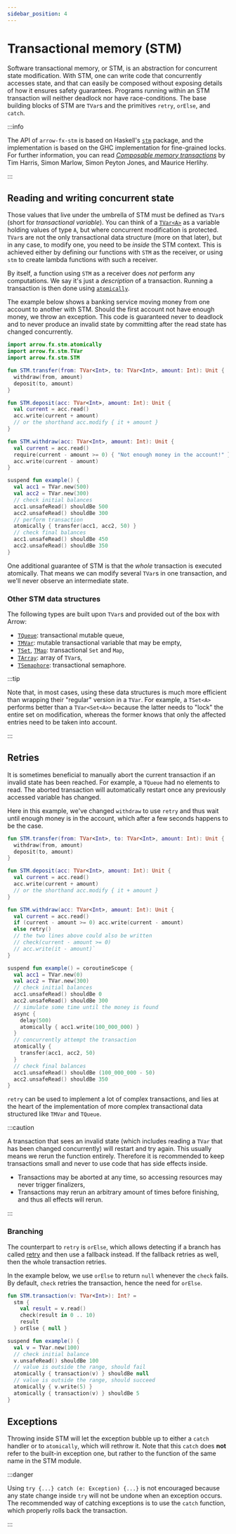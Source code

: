 ```yaml
---
sidebar_position: 4
---
```


# Transactional memory (STM)

Software transactional memory, or STM, is an abstraction for concurrent state modification.
With STM, one can write code that concurrently accesses state, and that can easily be composed without
 exposing details of how it ensures safety guarantees.
Programs running within an STM transaction will neither deadlock nor have race-conditions.
The base building blocks of STM are `TVar`s and the primitives `retry`, `orElse`, and `catch`.

:::info

The API of `arrow-fx-stm` is based on Haskell's [`stm`](https://hackage.haskell.org/package/stm) package, and the implementation is based on the GHC implementation for fine-grained locks.
For further information, you can read [_Composable memory transactions_](https://www.microsoft.com/en-us/research/publication/composable-memory-transactions/) by Tim Harris, Simon Marlow, Simon Peyton Jones, and Maurice Herlihy.

:::

## Reading and writing concurrent state

Those values that live under the umbrella of STM must be defined as `TVar`s
(short for _transactional variable_).
You can think of a [`TVar<A>`](https://apidocs.arrow-kt.io/arrow-fx-stm/arrow.fx.stm/-t-var/index.html) as a variable holding values of type `A`, but where
concurrent modification is protected.
`TVar`s are not the only transactional data structure (more on that later),
but in any case, to modify one, you need to be _inside_ the
STM context. This is achieved either by defining our
functions with `STM` as the receiver, or using `stm` to create lambda functions
with such a receiver.

By itself, a function using `STM` as a receiver does _not_ perform any computations.
We say it's just a _description_ of a transaction. Running a transaction is then
done using [`atomically`](https://apidocs.arrow-kt.io/arrow-fx-stm/arrow.fx.stm/atomically.html).

The example below shows a banking service moving money from one account to another with STM.
Should the first account not have enough money, we throw an exception. This code is guaranteed never to deadlock and to never
produce an invalid state by committing after the read state has changed concurrently.

<!--- TEST_NAME STMTest -->

<!--- INCLUDE .*

import io.kotest.assertions.fail
import io.kotest.matchers.shouldBe

-->

```kotlin
import arrow.fx.stm.atomically
import arrow.fx.stm.TVar
import arrow.fx.stm.STM

fun STM.transfer(from: TVar<Int>, to: TVar<Int>, amount: Int): Unit {
  withdraw(from, amount)
  deposit(to, amount)
}

fun STM.deposit(acc: TVar<Int>, amount: Int): Unit {
  val current = acc.read()
  acc.write(current + amount)
  // or the shorthand acc.modify { it + amount }
}

fun STM.withdraw(acc: TVar<Int>, amount: Int): Unit {
  val current = acc.read()
  require(current - amount >= 0) { "Not enough money in the account!" }
  acc.write(current - amount)
}

suspend fun example() {
  val acc1 = TVar.new(500)
  val acc2 = TVar.new(300)
  // check initial balances
  acc1.unsafeRead() shouldBe 500
  acc2.unsafeRead() shouldBe 300
  // perform transaction
  atomically { transfer(acc1, acc2, 50) }
  // check final balances
  acc1.unsafeRead() shouldBe 450
  acc2.unsafeRead() shouldBe 350
}
```
<!--- KNIT example-stm-01.kt -->
<!--- TEST assert -->

One additional guarantee of STM is that the _whole_ transaction is executed
atomically. That means we can modify several `TVar`s in one transaction,
and we'll never observe an intermediate state.

### Other STM data structures

The following types are built upon `TVar`s and provided out of the box with Arrow:

- [`TQueue`](https://apidocs.arrow-kt.io/arrow-fx-stm/arrow.fx.stm/-t-queue/index.html): transactional mutable queue,
- [`TMVar`](https://apidocs.arrow-kt.io/arrow-fx-stm/arrow.fx.stm/-t-m-var/index.html): mutable transactional variable that may be empty,
- [`TSet`](https://apidocs.arrow-kt.io/arrow-fx-stm/arrow.fx.stm/-t-set/index.html), [`TMap`](https://apidocs.arrow-kt.io/arrow-fx-stm/arrow.fx.stm/-t-map/index.html): transactional `Set` and `Map`,
- [`TArray`](https://apidocs.arrow-kt.io/arrow-fx-stm/arrow.fx.stm/-t-array/index.html): array of `TVar`s,
- [`TSemaphore`](https://apidocs.arrow-kt.io/arrow-fx-stm/arrow.fx.stm/-t-semaphore/index.html): transactional semaphore.

:::tip

Note that, in most cases, using these data structures is much more efficient than
wrapping their "regular" version in a `TVar`. For example, a `TSet<A>` performs
better than a `TVar<Set<A>>` because the latter needs to "lock" the entire set
on modification, whereas the former knows that only the affected entries need
to be taken into account.

:::

## Retries

It is sometimes beneficial to manually abort the current transaction if an 
invalid state has been reached. For example, a `TQueue` had no elements to read.
The aborted transaction will automatically restart once any previously accessed
variable has changed.

Here in this example, we've changed `withdraw` to use `retry` and thus wait until
enough money is in the account, which after a few seconds happens to be the case.

<!--- INCLUDE
import arrow.fx.stm.atomically
import arrow.fx.stm.TVar
import arrow.fx.stm.STM
import kotlinx.coroutines.async
import kotlinx.coroutines.delay
import kotlinx.coroutines.coroutineScope
-->
```kotlin
fun STM.transfer(from: TVar<Int>, to: TVar<Int>, amount: Int): Unit {
  withdraw(from, amount)
  deposit(to, amount)
}

fun STM.deposit(acc: TVar<Int>, amount: Int): Unit {
  val current = acc.read()
  acc.write(current + amount)
  // or the shorthand acc.modify { it + amount }
}

fun STM.withdraw(acc: TVar<Int>, amount: Int): Unit {
  val current = acc.read()
  if (current - amount >= 0) acc.write(current - amount)
  else retry()
  // the two lines above could also be written
  // check(current - amount >= 0)
  // acc.write(it - amount)`
}

suspend fun example() = coroutineScope {
  val acc1 = TVar.new(0)
  val acc2 = TVar.new(300)
  // check initial balances
  acc1.unsafeRead() shouldBe 0
  acc2.unsafeRead() shouldBe 300
  // simulate some time until the money is found
  async {
    delay(500)
    atomically { acc1.write(100_000_000) }
  }
  // concurrently attempt the transaction
  atomically {
    transfer(acc1, acc2, 50)
  }
  // check final balances
  acc1.unsafeRead() shouldBe (100_000_000 - 50)
  acc2.unsafeRead() shouldBe 350
}
```
<!--- KNIT example-stm-02.kt -->
<!--- TEST assert -->

`retry` can be used to implement a lot of complex transactions,
and lies at the heart of the implementation of more complex transactional
data structured like `TMVar` and `TQueue`.

:::caution

A transaction that sees an invalid state (which includes reading a `TVar` that has been changed concurrently) will restart and try again.
This usually means we rerun the function entirely. Therefore it is recommended to keep transactions small and never to use code that
has side effects inside. 

- Transactions may be aborted at any time, so accessing resources may never trigger finalizers,
- Transactions may rerun an arbitrary amount of times before finishing, and thus all effects will rerun.

:::

###  Branching

The counterpart to `retry` is `orElse`, which allows detecting if a branch 
has called [retry](https://apidocs.arrow-kt.io/arrow-fx-stm/arrow.fx.stm/-s-t-m/retry.html) and then use a fallback instead. If the fallback retries as 
well, then the whole transaction retries.

In the example below, we use `orElse` to return `null` whenever the `check`
fails. By default, `check` retries the transaction, hence the need for `orElse`.

<!--- INCLUDE
import arrow.fx.stm.atomically
import arrow.fx.stm.TVar
import arrow.fx.stm.STM
import arrow.fx.stm.stm
import arrow.fx.stm.check
-->
```kotlin
fun STM.transaction(v: TVar<Int>): Int? =
  stm {
    val result = v.read()
    check(result in 0 .. 10)
    result
  } orElse { null }

suspend fun example() {
  val v = TVar.new(100)
  // check initial balance
  v.unsafeRead() shouldBe 100
  // value is outside the range, should fail
  atomically { transaction(v) } shouldBe null
  // value is outside the range, should succeed
  atomically { v.write(5) }
  atomically { transaction(v) } shouldBe 5
}
```
<!--- KNIT example-stm-03.kt -->
<!--- TEST assert -->

## Exceptions

Throwing inside STM will let the exception bubble up to either a `catch` handler
or to `atomically`, which will rethrow it. Note that this `catch` does **not** refer
to the built-in exception one, but rather to the function of the same name in
the STM module.

:::danger

Using `try {...} catch (e: Exception) {...}` is not encouraged because any state change inside `try` will not be undone when
an exception occurs. The recommended way of catching exceptions is to use the `catch` function, which properly rolls back the transaction.

:::
